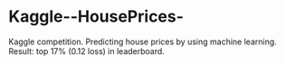 # Kaggle--HousePrices-
Kaggle competition. Predicting house prices by using machine learning. 
Result: top 17% (0.12 loss) in leaderboard.
